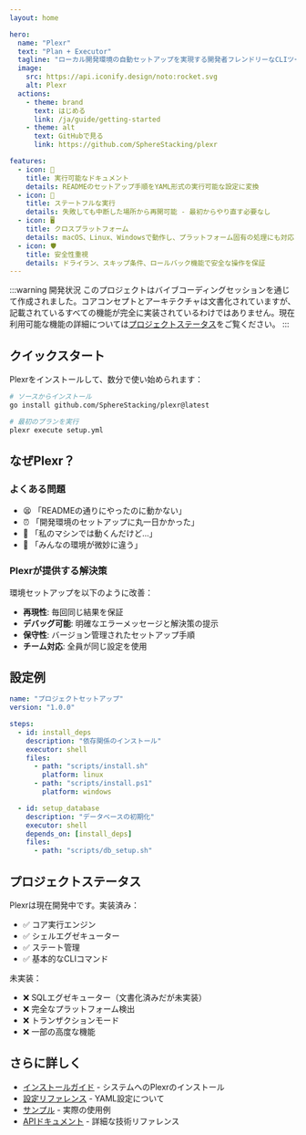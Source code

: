 ```yaml
---
layout: home

hero:
  name: "Plexr"
  text: "Plan + Executor"
  tagline: "ローカル開発環境の自動セットアップを実現する開発者フレンドリーなCLIツール"
  image:
    src: https://api.iconify.design/noto:rocket.svg
    alt: Plexr
  actions:
    - theme: brand
      text: はじめる
      link: /ja/guide/getting-started
    - theme: alt
      text: GitHubで見る
      link: https://github.com/SphereStacking/plexr

features:
  - icon: 📝
    title: 実行可能なドキュメント
    details: READMEのセットアップ手順をYAML形式の実行可能な設定に変換
  - icon: 🔄
    title: ステートフルな実行
    details: 失敗しても中断した場所から再開可能 - 最初からやり直す必要なし
  - icon: 🖥️
    title: クロスプラットフォーム
    details: macOS、Linux、Windowsで動作し、プラットフォーム固有の処理にも対応
  - icon: 🛡️
    title: 安全性重視
    details: ドライラン、スキップ条件、ロールバック機能で安全な操作を保証
---
```


:::warning 開発状況
このプロジェクトはバイブコーディングセッションを通じて作成されました。コアコンセプトとアーキテクチャは文書化されていますが、記載されているすべての機能が完全に実装されているわけではありません。現在利用可能な機能の詳細については[プロジェクトステータス](#プロジェクトステータス)をご覧ください。
:::

## クイックスタート

Plexrをインストールして、数分で使い始められます：

```bash
# ソースからインストール
go install github.com/SphereStacking/plexr@latest

# 最初のプランを実行
plexr execute setup.yml
```

## なぜPlexr？

### よくある問題

- 😫 「READMEの通りにやったのに動かない」
- ⏰ 「開発環境のセットアップに丸一日かかった」
- 🤷 「私のマシンでは動くんだけど...」
- 🔧 「みんなの環境が微妙に違う」

### Plexrが提供する解決策

環境セットアップを以下のように改善：
- **再現性**: 毎回同じ結果を保証
- **デバッグ可能**: 明確なエラーメッセージと解決策の提示
- **保守性**: バージョン管理されたセットアップ手順
- **チーム対応**: 全員が同じ設定を使用

## 設定例

```yaml
name: "プロジェクトセットアップ"
version: "1.0.0"

steps:
  - id: install_deps
    description: "依存関係のインストール"
    executor: shell
    files:
      - path: "scripts/install.sh"
        platform: linux
      - path: "scripts/install.ps1"
        platform: windows

  - id: setup_database
    description: "データベースの初期化"
    executor: shell
    depends_on: [install_deps]
    files:
      - path: "scripts/db_setup.sh"
```

## プロジェクトステータス

Plexrは現在開発中です。実装済み：
- ✅ コア実行エンジン
- ✅ シェルエグゼキューター
- ✅ ステート管理
- ✅ 基本的なCLIコマンド

未実装：
- ❌ SQLエグゼキューター（文書化済みだが未実装）
- ❌ 完全なプラットフォーム検出
- ❌ トランザクションモード
- ❌ 一部の高度な機能

## さらに詳しく

- [インストールガイド](/ja/guide/installation) - システムへのPlexrのインストール
- [設定リファレンス](/ja/guide/configuration) - YAML設定について
- [サンプル](/ja/examples/) - 実際の使用例
- [APIドキュメント](/ja/api/) - 詳細な技術リファレンス
